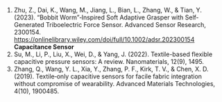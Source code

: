 1. Zhu, Z., Dai, K., Wang, M., Jiang, L., Bian, L., Zhang, W., & Tian, Y. (2023). “Bobbit Worm”‐Inspired Soft Adaptive Grasper with Self‐Generated Triboelectric Force Sensor. Advanced Sensor Research, 2300154. https://onlinelibrary.wiley.com/doi/full/10.1002/adsr.202300154
**Capacitance Sensor**
1. Su, M., Li, P., Liu, X., Wei, D., & Yang, J. (2022). Textile-based flexible capacitive pressure sensors: A review. Nanomaterials, 12(9), 1495.
2. Zhang, Q., Wang, Y. L., Xia, Y., Zhang, P. F., Kirk, T. V., & Chen, X. D. (2019). Textile‐only capacitive sensors for facile fabric integration without compromise of wearability. Advanced Materials Technologies, 4(10), 1900485.

